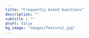 ```yaml
---
title: "Frequently Asked Questions"
description: ""
subtitle : ""
draft: false
bg_image: "images/feature2.jpg"
---
```



